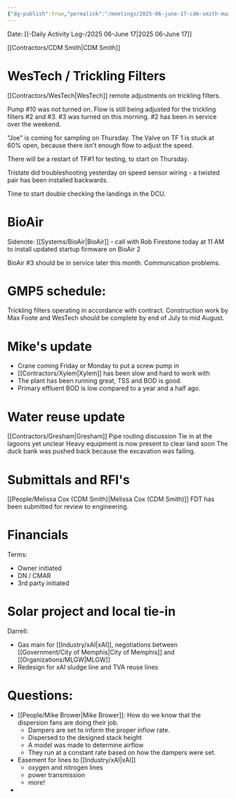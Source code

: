 ```yaml
---
{"dg-publish":true,"permalink":"/meetings/2025-06-june-17-cdm-smith-maxson-wwtf-monthly-progress-meeting/","noteIcon":"","created":"2025-07-07T14:23:45.956-05:00"}
---
```


Date: [[-Daily Activity Log-/2025 06-June 17\|2025 06-June 17]]

[[Contractors/CDM Smith\|CDM Smith]]

# WesTech / Trickling Filters
[[Contractors/WesTech\|WesTech]] remote adjustments on trickling filters.

Pump #10 was not turned on. Flow is still being adjusted for the trickling filters #2 and #3. #3 was turned on this morning. #2 has been in service over the weekend.

"Joe" is coming for sampling on Thursday. The Valve on TF 1 is stuck at 60% open, because there isn't enough flow to adjust the speed.

There will be a restart of TF#1 for testing, to start on Thursday.

Tristate did troubleshooting yesterday on speed sensor wiring - a twisted pair has been installed backwards.

Time to start double checking the landings in the DCU.
# BioAir

Sidenote: [[Systems/BioAir\|BioAir]] - call with Rob Firestone today at 11 AM to install updated startup firmware on BioAir 2

BioAir #3 should be in service later this month. Communication problems.
# GMP5 schedule:
Trickling filters operating in accordance with contract. Construction work by Max Foote and WesTech should be complete by end of July to mid August.

#  Mike's update
- Crane coming Friday or Monday to put a screw pump in
- [[Contractors/Xylem\|Xylem]] has been slow and hard to work with
- The plant has been running great, TSS and BOD is good.
- Primary effluent BOD is low compared to a year and a half ago.

# Water reuse update
[[Contractors/Gresham\|Gresham]]
Pipe routing discussion
Tie in at the lagoons yet unclear
Heavy equipment is now present to clear land soon
The duck bank was pushed back because the excavation was failing.

# Submittals and RFI's
[[People/Melissa Cox (CDM Smith)\|Melissa Cox (CDM Smith)]]
FDT has been submitted for review to engineering.

# Financials
Terms:
- Owner initiated
- DN / CMAR
- 3rd party initiated

# Solar project and local tie-in
Darrell:
- Gas main for [[Industry/xAI\|xAI]], negotiations between [[Government/City of Memphis\|City of Memphis]] and [[Organizations/MLGW\|MLGW]]
- Redesign for xAI sludge line and TVA reuse lines

# Questions:
- [[People/Mike Brower\|Mike Brower]]: How do we know that the dispersion fans are doing their job.
	- Dampers are set to inform the proper inflow rate.
	- Dispersed to the designed stack height
	- A model was made to determine airflow
	- They run at a constant rate based on how the dampers were set.
- Easement for lines to [[Industry/xAI\|xAI]]
	- oxygen and nitrogen lines
	- power transmission
	- more!
- 